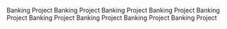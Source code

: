 Banking Project 
Banking Project 
Banking Project 
Banking Project 
Banking Project 
Banking Project 
Banking Project 
Banking Project 
Banking Project 
